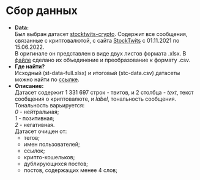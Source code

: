 # Сбор данных
- **Data:** <br> 
Был выбран датасет [stocktwits-crypto](https://huggingface.co/datasets/ElKulako/stocktwits-crypto). Содержит все сообщения, связанные с криптовалютой, с сайта [StockTwits](https://stocktwits.com) с 01.11.2021 по 15.06.2022. <br>
В оригинале он представлен в виде двух листов формата .xlsx. В [файле]() сделано их объединение и преобразование к формату .csv. <br>
- **Где найти?** <br>
Исходный (st-data-full.xlsx) и итоговый (stc-data.csv) датасеты можно найти по [ссылке](https://disk.yandex.ru/d/PeA3ktwACYa1vA). <br> 
- **Описание:** <br>
Датасет содержит 1 331 697 строк - твитов, и 2 столбца - *text*, текст сообщения о криптовалюте, и *label*, тональность сообщения. <br>
Тональность варьируется:<br> 
*0* - нейтральная; <br>
*1* - позитивная;<br>
*2* - негативная. <br>
Датасет очищен от:
    - тегов;
    - имен пользователей;
    - ссылок;
    - крипто-кошельков;
    - дублирующихся постов;
    - постов, содержащих менее 4 слов;